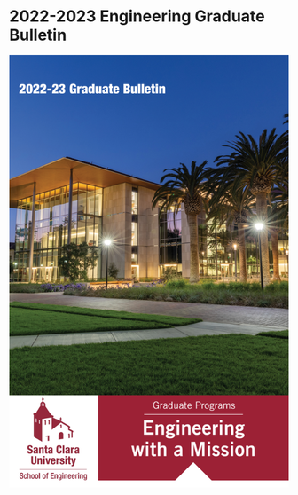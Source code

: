 # 2022-2023 Engineering Graduate Bulletin

![](<../.gitbook/assets/Graduate Bulletin Cover 2022.jpg>)
